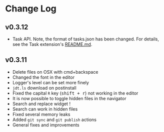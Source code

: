 # Change Log

## v0.3.12
- Task API. Note, the format of tasks.json has been changed. For details, see the Task extension's [README.md](https://github.com/theia-ide/theia/blob/master/packages/task/README.md).

## v0.3.11
- Delete files on OSX with cmd+backspace
- Changed the font in the editor
- Logger's level can be set more finely
- `jdt.ls` download on postinstall
- Fixed the capital `R` key (<kbd>shift + r</kbd>) not working in the editor
- It is now possible to toggle hidden files in the navigator
- Search and replace widget !
- Search can work in hidden files
- Fixed several memory leaks
- Added `git sync` and `git publish` actions
- General fixes and improvements

